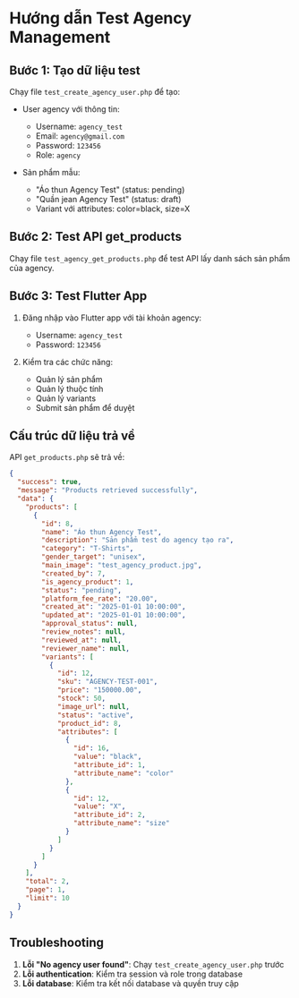 # Hướng dẫn Test Agency Management

## Bước 1: Tạo dữ liệu test

Chạy file `test_create_agency_user.php` để tạo:
- User agency với thông tin:
  - Username: `agency_test`
  - Email: `agency@gmail.com`
  - Password: `123456`
  - Role: `agency`

- Sản phẩm mẫu:
  - "Áo thun Agency Test" (status: pending)
  - "Quần jean Agency Test" (status: draft)
  - Variant với attributes: color=black, size=X

## Bước 2: Test API get_products

Chạy file `test_agency_get_products.php` để test API lấy danh sách sản phẩm của agency.

## Bước 3: Test Flutter App

1. Đăng nhập vào Flutter app với tài khoản agency:
   - Username: `agency_test`
   - Password: `123456`

2. Kiểm tra các chức năng:
   - Quản lý sản phẩm
   - Quản lý thuộc tính
   - Quản lý variants
   - Submit sản phẩm để duyệt

## Cấu trúc dữ liệu trả về

API `get_products.php` sẽ trả về:

```json
{
  "success": true,
  "message": "Products retrieved successfully",
  "data": {
    "products": [
      {
        "id": 8,
        "name": "Áo thun Agency Test",
        "description": "Sản phẩm test do agency tạo ra",
        "category": "T-Shirts",
        "gender_target": "unisex",
        "main_image": "test_agency_product.jpg",
        "created_by": 7,
        "is_agency_product": 1,
        "status": "pending",
        "platform_fee_rate": "20.00",
        "created_at": "2025-01-01 10:00:00",
        "updated_at": "2025-01-01 10:00:00",
        "approval_status": null,
        "review_notes": null,
        "reviewed_at": null,
        "reviewer_name": null,
        "variants": [
          {
            "id": 12,
            "sku": "AGENCY-TEST-001",
            "price": "150000.00",
            "stock": 50,
            "image_url": null,
            "status": "active",
            "product_id": 8,
            "attributes": [
              {
                "id": 16,
                "value": "black",
                "attribute_id": 1,
                "attribute_name": "color"
              },
              {
                "id": 12,
                "value": "X",
                "attribute_id": 2,
                "attribute_name": "size"
              }
            ]
          }
        ]
      }
    ],
    "total": 2,
    "page": 1,
    "limit": 10
  }
}
```

## Troubleshooting

1. **Lỗi "No agency user found"**: Chạy `test_create_agency_user.php` trước
2. **Lỗi authentication**: Kiểm tra session và role trong database
3. **Lỗi database**: Kiểm tra kết nối database và quyền truy cập 